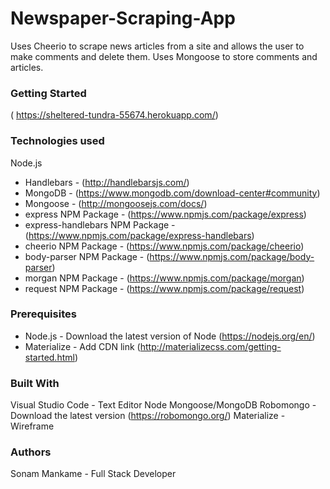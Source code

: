 # Newspaper-Scraping-App

 Uses Cheerio to scrape news articles from a site and allows the user to make comments and delete them. Uses Mongoose to store comments and articles.

### Getting Started
( https://sheltered-tundra-55674.herokuapp.com/)

### Technologies used
Node.js
- Handlebars - (http://handlebarsjs.com/)
- MongoDB - (https://www.mongodb.com/download-center#community)
- Mongoose - (http://mongoosejs.com/docs/)
- express NPM Package - (https://www.npmjs.com/package/express)
- express-handlebars NPM Package - (https://www.npmjs.com/package/express-handlebars)
- cheerio NPM Package - (https://www.npmjs.com/package/cheerio)
- body-parser NPM Package - (https://www.npmjs.com/package/body-parser)
- morgan NPM Package - (https://www.npmjs.com/package/morgan)
- request NPM Package - (https://www.npmjs.com/package/request)

### Prerequisites
- Node.js - Download the latest version of Node (https://nodejs.org/en/)
- Materialize - Add CDN link (http://materializecss.com/getting-started.html)

### Built With
Visual Studio Code - Text Editor
Node
Mongoose/MongoDB
Robomongo - Download the latest version (https://robomongo.org/)
Materialize - Wireframe

### Authors
Sonam Mankame - Full Stack Developer
